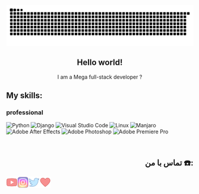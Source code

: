 
<img src="https://raw.githubusercontent.com/imrrobat/imrrobat/d1b244e170d2b75fdda3efd499eaaf163f7a617c/images/github-contribution-grid-snake.svg" alt="just for fun :D">

<h2 align="center"> Hello world! </h2>
<p align="center"> I am a Mega full-stack developer ? </p>

<h2 >My skills:</h2>
<h3 >professional</h3>

![Python](https://img.shields.io/badge/python-3670A0?style=for-the-badge&logo=python&logoColor=ffdd54) ![Django](https://img.shields.io/badge/django-%23092E20.svg?style=for-the-badge&logo=django&logoColor=white) ![Visual Studio Code](https://img.shields.io/badge/Visual%20Studio%20Code-0078d7.svg?style=for-the-badge&logo=visual-studio-code&logoColor=white) ![Linux](https://img.shields.io/badge/Linux-FCC624?style=for-the-badge&logo=linux&logoColor=black) ![Manjaro](https://img.shields.io/badge/Manjaro-35BF5C?style=for-the-badge&logo=Manjaro&logoColor=white) ![Adobe After Effects](https://img.shields.io/badge/Adobe%20After%20Effects-9999FF.svg?style=for-the-badge&logo=Adobe%20After%20Effects&logoColor=white) ![Adobe Photoshop](https://img.shields.io/badge/adobe%20photoshop-%2331A8FF.svg?style=for-the-badge&logo=adobe%20photoshop&logoColor=white) ![Adobe Premiere Pro](https://img.shields.io/badge/Adobe%20Premiere%20Pro-9999FF.svg?style=for-the-badge&logo=Adobe%20Premiere%20Pro&logoColor=white)

<br>
<h2 align="right">تماس با من ☎️:</h2>
<a href="https://www.youtube.com/channel/UCvAMWdwUsplcY_5bcIbBDOQ"><img align="left" src="https://github.com/imrrobat/imrrobat/blob/main/images/youtube.png?raw=true" alt="YouTube"></a> <a href="https://www.instagram.com/learnpy/"><img align="left" src="https://github.com/imrrobat/imrrobat/blob/main/images/instagram.png?raw=true" alt="Instagram"></a> <a href="https://twitter.com/imrrobat"><img align="left" src="https://github.com/imrrobat/imrrobat/blob/main/images/twitter.png?raw=true" alt="Twitter"></a> <a href="http://icodeacademy.ir/"><img align="left" src="https://github.com/imrrobat/imrrobat/blob/main/images/favorite.png?raw=true" alt="Website"></a>
<br>
